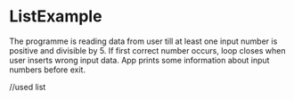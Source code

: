 # ListExample

The programme is reading data from user till at least one input number is positive and divisible by 5. If first correct number occurs,
loop closes when user inserts wrong input data. App prints some information about input numbers before exit.

//used list 